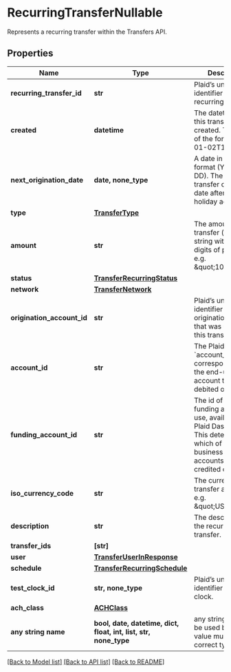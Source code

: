 # RecurringTransferNullable

Represents a recurring transfer within the Transfers API.

## Properties
Name | Type | Description | Notes
------------ | ------------- | ------------- | -------------
**recurring_transfer_id** | **str** | Plaid’s unique identifier for a recurring transfer. | 
**created** | **datetime** | The datetime when this transfer was created. This will be of the form &#x60;2006-01-02T15:04:05Z&#x60; | 
**next_origination_date** | **date, none_type** | A date in [ISO 8601](https://wikipedia.org/wiki/ISO_8601) format (YYYY-MM-DD).  The next transfer origination date after bank holiday adjustment. | 
**type** | [**TransferType**](TransferType.md) |  | 
**amount** | **str** | The amount of the transfer (decimal string with two digits of precision e.g. \&quot;10.00\&quot;). | 
**status** | [**TransferRecurringStatus**](TransferRecurringStatus.md) |  | 
**network** | [**TransferNetwork**](TransferNetwork.md) |  | 
**origination_account_id** | **str** | Plaid’s unique identifier for the origination account that was used for this transfer. | 
**account_id** | **str** | The Plaid &#x60;account_id&#x60; corresponding to the end-user account that will be debited or credited. | 
**funding_account_id** | **str** | The id of the funding account to use, available in the Plaid Dashboard. This determines which of your business checking accounts will be credited or debited. | 
**iso_currency_code** | **str** | The currency of the transfer amount, e.g. \&quot;USD\&quot; | 
**description** | **str** | The description of the recurring transfer. | 
**transfer_ids** | **[str]** |  | 
**user** | [**TransferUserInResponse**](TransferUserInResponse.md) |  | 
**schedule** | [**TransferRecurringSchedule**](TransferRecurringSchedule.md) |  | 
**test_clock_id** | **str, none_type** | Plaid’s unique identifier for a test clock. | [optional] 
**ach_class** | [**ACHClass**](ACHClass.md) |  | [optional] 
**any string name** | **bool, date, datetime, dict, float, int, list, str, none_type** | any string name can be used but the value must be the correct type | [optional]

[[Back to Model list]](../README.md#documentation-for-models) [[Back to API list]](../README.md#documentation-for-api-endpoints) [[Back to README]](../README.md)


